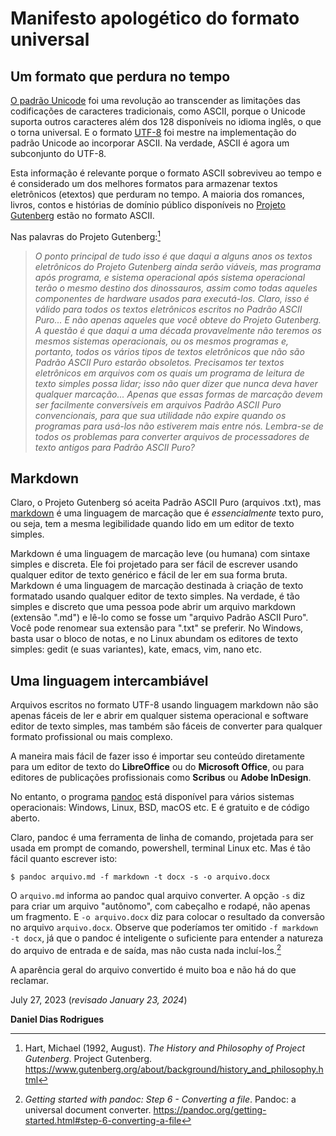# Manifesto apologético do formato universal

## Um formato que perdura no tempo

[O padrão Unicode](https://en.wikipedia.org/wiki/Unicode) foi uma revolução ao transcender as limitações das codificações de caracteres tradicionais, como ASCII, porque o Unicode suporta outros caracteres além dos 128 disponíveis no idioma inglês, o que o torna universal. E o formato [UTF-8](https://en.wikipedia.org/wiki/UTF-8) foi mestre na implementação do padrão Unicode ao incorporar ASCII. Na verdade, ASCII é agora um subconjunto do UTF-8.

Esta informação é relevante porque o formato ASCII sobreviveu ao tempo e é considerado um dos melhores formatos para armazenar textos eletrônicos (etextos) que perduram no tempo. A maioria dos romances, livros, contos e histórias de domínio público disponíveis no [Projeto Gutenberg](https://www.gutenberg.org) estão no formato ASCII.

Nas palavras do Projeto Gutenberg:[^1]

> _O ponto principal de tudo isso é que daqui a alguns anos os textos eletrônicos do Projeto Gutenberg ainda serão viáveis, mas programa após programa, e sistema operacional após sistema operacional terão o mesmo destino dos dinossauros, assim como todas aqueles componentes de hardware usados para executá-los. Claro, isso é válido para todos os textos eletrônicos escritos no Padrão ASCII Puro... E não apenas aqueles que você obteve do Projeto Gutenberg. A questão é que daqui a uma década provavelmente não teremos os mesmos sistemas operacionais, ou os mesmos programas e, portanto, todos os vários tipos de textos eletrônicos que não são Padrão ASCII Puro estarão obsoletos. Precisamos ter textos eletrônicos em arquivos com os quais um programa de leitura de texto simples possa lidar; isso não quer dizer que nunca deva haver qualquer marcação... Apenas que essas formas de marcação devem ser facilmente conversíveis em arquivos Padrão ASCII Puro convencionais, para que sua utilidade não expire quando os programas para usá-los não estiverem mais entre nós. Lembra-se de todos os problemas para converter arquivos de processadores de texto antigos para Padrão ASCII Puro?_

## Markdown

Claro, o Projeto Gutenberg só aceita Padrão ASCII Puro (arquivos .txt), mas [markdown](https://en.wikipedia.org/wiki/Markdown) é uma linguagem de marcação que é _essencialmente_ texto puro, ou seja, tem a mesma legibilidade quando lido em um editor de texto simples.

Markdown é uma linguagem de marcação leve (ou humana) com sintaxe simples e discreta. Ele foi projetado para ser fácil de escrever usando qualquer editor de texto genérico e fácil de ler em sua forma bruta. Markdown é uma linguagem de marcação destinada à criação de texto formatado usando qualquer editor de texto simples. Na verdade, é tão simples e discreto que uma pessoa pode abrir um arquivo markdown (extensão ".md") e lê-lo como se fosse um "arquivo Padrão ASCII Puro". Você pode renomear sua extensão para ".txt" se preferir. No Windows, basta usar o bloco de notas, e no Linux abundam os editores de texto simples: gedit (e suas variantes), kate, emacs, vim, nano etc.

## Uma linguagem intercambiável

Arquivos escritos no formato UTF-8 usando linguagem markdown não são apenas fáceis de ler e abrir em qualquer sistema operacional e software editor de texto simples, mas também são fáceis de converter para qualquer formato profissional ou mais complexo.

A maneira mais fácil de fazer isso é importar seu conteúdo diretamente para um editor de texto do **LibreOffice** ou do **Microsoft Office**, ou para editores de publicações profissionais como **Scribus** ou **Adobe InDesign**.

No entanto, o programa [pandoc](https://pandoc.org) está disponível para vários sistemas operacionais: Windows, Linux, BSD, macOS etc. E é gratuito e de código aberto.

Claro, pandoc é uma ferramenta de linha de comando, projetada para ser usada em prompt de comando, powershell, terminal Linux etc. Mas é tão fácil quanto escrever isto:

```shell
$ pandoc arquivo.md -f markdown -t docx -s -o arquivo.docx
```

O `arquivo.md` informa ao pandoc qual arquivo converter. A opção `-s` diz para criar um arquivo "autônomo", com cabeçalho e rodapé, não apenas um fragmento. E `-o arquivo.docx` diz para colocar o resultado da conversão no arquivo `arquivo.docx`. Observe que poderíamos ter omitido `-f markdown -t docx`, já que o pandoc é inteligente o suficiente para entender a natureza do arquivo de entrada e de saída, mas não custa nada incluí-los.[^2]

A aparência geral do arquivo convertido é muito boa e não há do que reclamar.

July 27, 2023 (_revisado January 23, 2024_)

**Daniel Dias Rodrigues**


[^1]: Hart, Michael (1992, August). _The History and Philosophy of Project Gutenberg_. Project Gutenberg. https://www.gutenberg.org/about/background/history_and_philosophy.html

[^2]: _Getting started with pandoc: Step 6 - Converting a file_. Pandoc: a universal document converter. https://pandoc.org/getting-started.html#step-6-converting-a-file